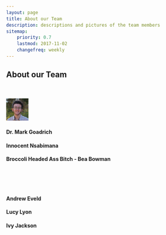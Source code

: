 ```yaml
---
layout: page
title: About our Team
description: descriptions and pictures of the team members
sitemap:
    priority: 0.7
    lastmod: 2017-11-02
    changefreq: weekly
---
```

## About our Team

<div class="box alt">
		<div class="row 50% uniform">
			<div class="4u"><span class="image fit"><img src="{{ "/images/Goadrich.png" | absolute_url }}" alt="" /></span></div>
			<div class="4u"><span class="image fit"><img src="{{ "/images/Innocent.jpg" | absolute_url }}" alt="" /></span></div>
			<div class="4u$"><span class="image fit"><img src="/images/Griffith.png" alt="" /></span></div>
      <div class="4u 12u$(small)"> 
        <h4> Dr. Mark Goadrich </h4>   
      </div>
      <div class="4u 12u$(small)">
        <h4> Innocent Nsabimana </h4>
      </div>
       <div class="4u 12u$(small)">
       <h4> Broccoli Headed Ass Bitch - Bea Bowman </h4>
      </div>
      
  

  <div class="4u"><span class="image fit"><img src="{{ "/images/Andrew.jpg" | absolute_url }}" alt="" /></span></div>
  <div class="4u"><span class="image fit"><img src="{{ "/images/Lucy.png" | absolute_url }}" alt="" /></span></div>
  <div class="4u$"><span class="image fit"><img src="{{ "/images/Ivy.jpg" | absolute_url }}" alt="" /></span></div>
     <div class="4u 12u$(small)"> 
        <h4> Andrew Eveld </h4>   
      </div>
      <div class="4u 12u$(small)">
        <h4> Lucy Lyon </h4>
      </div>
       <div class="4u 12u$(small)">
       <h4> Ivy Jackson </h4>
      </div>
      
  
